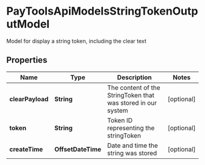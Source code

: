 

# PayToolsApiModelsStringTokenOutputModel

Model for display a string token, including the clear text

## Properties

| Name | Type | Description | Notes |
|------------ | ------------- | ------------- | -------------|
|**clearPayload** | **String** | The content of the StringToken that was stored in our system |  [optional] |
|**token** | **String** | Token ID representing the stringToken |  [optional] |
|**createTime** | **OffsetDateTime** | Date and time the string was stored |  [optional] |



